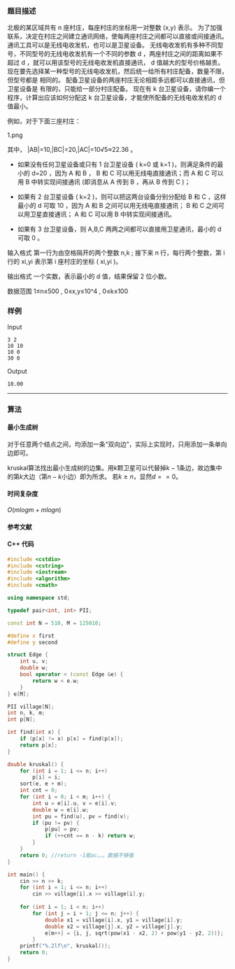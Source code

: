 ### 题目描述

北极的某区域共有  n  座村庄，每座村庄的坐标用一对整数  (x,y)  表示。
为了加强联系，决定在村庄之间建立通讯网络，使每两座村庄之间都可以直接或间接通讯。
通讯工具可以是无线电收发机，也可以是卫星设备。
无线电收发机有多种不同型号，不同型号的无线电收发机有一个不同的参数  d ，两座村庄之间的距离如果不超过  d ，就可以用该型号的无线电收发机直接通讯， d  值越大的型号价格越贵。现在要先选择某一种型号的无线电收发机，然后统一给所有村庄配备，数量不限，但型号都是 相同的。
配备卫星设备的两座村庄无论相距多远都可以直接通讯，但卫星设备是 有限的，只能给一部分村庄配备。
现在有  k  台卫星设备，请你编一个程序，计算出应该如何分配这  k  台卫星设备，才能使所配备的无线电收发机的  d  值最小。

例如，对于下面三座村庄：

1.png

其中， |AB|=10,|BC|=20,|AC|=10√5≈22.36 。

- 如果没有任何卫星设备或只有  1  台卫星设备 ( k=0  或  k=1 )，则满足条件的最小的  d=20 ，因为  A  和  B ， B  和  C  可以用无线电直接通讯；而  A  和  C  可以用  B  中转实现间接通讯 (即消息从  A  传到  B ，再从  B  传到  C )；

- 如果有  2  台卫星设备 ( k=2 )，则可以把这两台设备分别分配给  B  和  C  ，这样最小的  d  可取  10 ，因为  A  和  B  之间可以用无线电直接通讯； B  和  C  之间可以用卫星直接通讯； A  和  C  可以用  B  中转实现间接通讯。

- 如果有  3  台卫星设备，则  A,B,C  两两之间都可以直接用卫星通讯，最小的  d  可取  0 。

输入格式
第一行为由空格隔开的两个整数  n,k ;
接下来  n  行，每行两个整数，第  i  行的  xi,yi  表示第  i  座村庄的坐标 ( xi,yi )。

输出格式
一个实数，表示最小的  d  值，结果保留  2  位小数。

数据范围
1≤n≤500 ,
0≤x,y≤10^4 ,
0≤k≤100

### 样例

Input

```
3 2
10 10
10 0
30 0
```

Output

```
10.00
```

----------

### 算法
#### 最小生成树

对于任意两个结点之间，均添加一条“双向边”，实际上实现时，只用添加一条单向边即可。

kruskal算法找出最小生成树的边集。用$k$颗卫星可以代替掉$k - 1$条边，故边集中的第$k$大边（第$n - k$小边）即为所求。
若$k \ge n$，显然$d == 0$。

#### 时间复杂度

$O(mlogm + mlogn)$

#### 参考文献

#### C++ 代码

``` cpp
#include <cstdio>
#include <cstring>
#include <iostream>
#include <algorithm>
#include <cmath>

using namespace std;

typedef pair<int, int> PII;

const int N = 510, M = 125010;

#define x first
#define y second

struct Edge {
    int u, v;
    double w;
    bool operator < (const Edge &e) {
        return w < e.w;
    }
} e[M];

PII village[N];
int n, k, m;
int p[N];

int find(int x) {
    if (p[x] != x) p[x] = find(p[x]);
    return p[x];
}

double kruskal() {
    for (int i = 1; i <= n; i++)
        p[i] = i;
    sort(e, e + m);
    int cnt = 0;
    for (int i = 0; i < m; i++) {
        int u = e[i].u, v = e[i].v;
        double w = e[i].w;
        int pu = find(u), pv = find(v);
        if (pu != pv) {
            p[pu] = pv;
            if (++cnt == n - k) return w;
        }
    }
    return 0; //return -1能ac。。。数据不够强
}

int main() {
    cin >> n >> k;
    for (int i = 1; i <= n; i++)
        cin >> village[i].x >> village[i].y;
    
    for (int i = 1; i < n; i++)
        for (int j = i + 1; j <= n; j++) {
            double x1 = village[i].x, y1 = village[i].y;
            double x2 = village[j].x, y2 = village[j].y;
            e[m++] = {i, j, sqrt(pow(x1 - x2, 2) + pow(y1 - y2, 2))};
        }
    printf("%.2lf\n", kruskal());
    return 0;
}
```